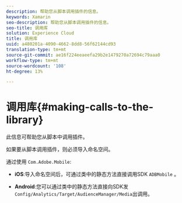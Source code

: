 ```yaml
---
description: 帮助您从脚本调用插件的信息。
keywords: Xamarin
seo-description: 帮助您从脚本调用插件的信息。
seo-title: 调用库
solution: Experience Cloud
title: 调用库
uuid: a480201a-4090-4662-8dd8-56f62144cd93
translation-type: tm+mt
source-git-commit: ae16f224eeaeefa29b2e1479270a72694c79aaa0
workflow-type: tm+mt
source-wordcount: '108'
ht-degree: 13%

---
```



# 调用库{#making-calls-to-the-library}

此信息可帮助您从脚本中调用插件。

如果要从脚本调用插件，则必须导入命名空间。

通过使用 `Com.Adobe.Mobile`:

* **iOS**:导入命名空间后，可通过类中的静态方法直接调用SDK `ADBMobile` 。

* **Android**:您可以通过类中的静态方法直接向SDK发 `Config/Analytics/Target/AudienceManager/Media`出调用。

